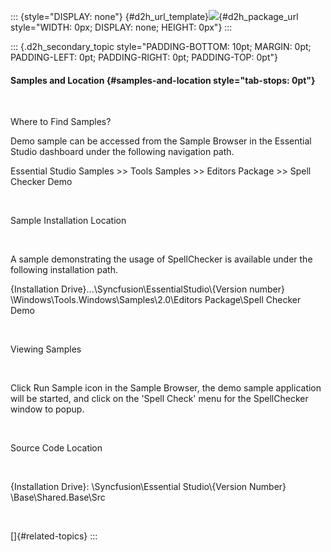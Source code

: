 ::: {style="DISPLAY: none"}
[](ms-xhelp:///?Id=d2h_url_template){#d2h_url_template}![](!package_url!){#d2h_package_url style="WIDTH: 0px; DISPLAY: none; HEIGHT: 0px"}
:::

::: {.d2h_secondary_topic style="PADDING-BOTTOM: 10pt; MARGIN: 0pt; PADDING-LEFT: 0pt; PADDING-RIGHT: 0pt; PADDING-TOP: 0pt"}
#### Samples and Location {#samples-and-location style="tab-stops: 0pt"}

 

Where to Find Samples?

Demo sample can be accessed from the Sample Browser in the Essential Studio dashboard under the following navigation path.

Essential Studio Samples \>\> Tools Samples \>\> Editors Package \>\> Spell Checker Demo

 

Sample Installation Location

 

A sample demonstrating the usage of SpellChecker is available under the following installation path.

{Installation Drive}...\\Syncfusion\\EssentialStudio\\{Version number} \\Windows\\Tools.Windows\\Samples\\2.0\\Editors Package\\Spell Checker Demo

 

Viewing Samples

 

Click Run Sample icon in the Sample Browser, the demo sample application will be started, and click on the 'Spell Check' menu for the SpellChecker window to popup.

 

Source Code Location

 

{Installation Drive}: \\Syncfusion\\Essential Studio\\{Version Number} \\Base\\Shared.Base\\Src

 

[]{#related-topics}
:::
